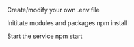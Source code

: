 Create/modify your own .env file

Inititate modules and packages
npm install

Start the service
npm start

